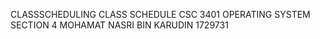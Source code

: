 CLASSSCHEDULING CLASS SCHEDULE CSC 3401 OPERATING SYSTEM SECTION 4 MOHAMAT NASRI BIN KARUDIN 1729731
